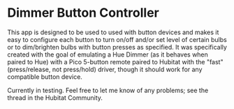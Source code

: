 # Dimmer Button Controller

This app is designed to be used to used with button devices and makes it easy to configure each button to turn on/off and/or set level of certain bulbs or to dim/brighten bulbs with button presses as specified. It was specifically created with the goal of emulating a Hue Dimmer (as it behaves when paired to Hue) with a Pico 5-button remote paired to Hubitat with the "fast" (press/release, not press/hold) driver, though it should work for any compatible button device.

Currently in testing. Feel free to let me know of any problems; see the thread in the Hubitat Community.
